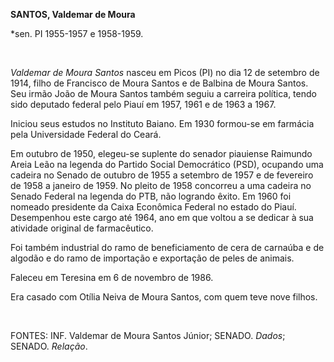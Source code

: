 **SANTOS, Valdemar de Moura**

\*sen. PI 1955-1957 e 1958-1959.

 

*Valdemar de Moura Santos* nasceu em Picos (PI) no dia 12 de setembro de
1914, filho de Francisco de Moura Santos e de Balbina de Moura Santos.
Seu irmão João de Moura Santos também seguiu a carreira política, tendo
sido deputado federal pelo Piauí em 1957, 1961 e de 1963 a 1967.

Iniciou seus estudos no Instituto Baiano. Em 1930 formou-se em farmácia
pela Universidade Federal do Ceará.

Em outubro de 1950, elegeu-se suplente do senador piauiense Raimundo
Areia Leão na legenda do Partido Social Democrático (PSD), ocupando uma
cadeira no Senado de outubro de 1955 a setembro de 1957 e de fevereiro
de 1958 a janeiro de 1959. No pleito de 1958 concorreu a uma cadeira no
Senado Federal na legenda do PTB, não logrando êxito. Em 1960 foi
nomeado presidente da Caixa Econômica Federal no estado do Piauí.
Desempenhou este cargo até 1964, ano em que voltou a se dedicar à sua
atividade original de farmacêutico.

Foi também industrial do ramo de beneficiamento de cera de carnaúba e de
algodão e do ramo de importação e exportação de peles de
animais.        

Faleceu em Teresina em 6 de novembro de 1986. 

Era casado com Otília Neiva de Moura Santos, com quem teve nove filhos.

 

FONTES: INF. Valdemar de Moura Santos Júnior; SENADO. *Dados*; SENADO.
*Relação*.

 
